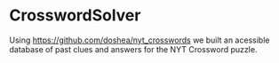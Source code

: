 # CrosswordSolver
Using https://github.com/doshea/nyt_crosswords we built an acessible database of past clues and answers for the NYT Crossword puzzle.
